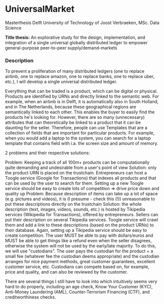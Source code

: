 # UniversalMarket
Masterthesis Delft University of Technology of Joost Verbraeken, MSc. Data Science

**Title thesis:** An explorative study for the design, implementation, and integration of a single universal globally distributed ledger to empower general-purpose peer-to-peer supply/demand-markets

### Description
To prevent a proliferation of many distributed ledgers (one to replace airbnb, one to replace amazon, one to replace banks, one to replace uber, etc.), I will develop a single universal distributed ledger.

Everything that can be traded is a product, which can be digital or physical. Products are identified by URNs and directly linked to the semantic web. For example, when an airbnb is in Delft, it is automatically also in South Holland, and in The Netherlands, because these geographical regions are semantically linked to each other. This enables the buyer to easily find the products he's looking for. However, there are so many (unnecessary) attributes that can theoretically be linked to a product that it can be daunting for the seller. Therefore, people can use Templates that are a collection of fields that are important for particular products. For example, when you would add a laptop to the system, you can search for a laptop template that contains field with i.a. the screen size and amount of memory.

2 problems and their respective solutions:

Problem: Keeping a track of all 100m+ products can be computationally quite demanding and undesirable from a user's point of view
Solution: only the product URN is placed on the trustchain. Entrepreneurs can host a Toogle service (Google for Transactions) that indexes all products and that can be used by the user to search for them. Setting up a new Toogle service should be easy to create lots of competition => drive price down and quality up
Problem: Because description of items can take up a lot of space (e.g. pictures and videos), it is (I presume - check this (!)) unreasonable to put these descriptions directly on the trustchain
Solution: the whole description (text, images, videos, sounds, etc.) is hosted by Tikipedia services (Wikipedia for Transactions), offered by entrepreneurs. Sellers can put their description on several Tikipedia services. Toogle service will crawl them and add a link to these descriptions (based on the product URNs) to their database. Again, setting up a Tikipedia service should be easy to create competition.
The user MUST be able to pay with dollars/euros and MUST be able to get things like a refund even when the seller disagrees, otherwise the system will not be used by the early/late majority. To do this, we will use "custodians". The user pays the custodian for the product + a small fee (whatever fee the custodian deems appropriate) and the custodian arranges for nice payment methods, great customer guarantees, excellent customer service, etc. Custodians can compete based on, for example, price and quality, and can also be reviewed by the customer.

There are several things I still have to look into which intuitively seems very hard to do properly, including an age check, Know Your Customer (KYC), Anti-Money Laundering (AML), Counter-Terrorism Financing (CTF), and creditworthiness checks.
